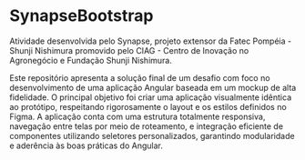# SynapseBootstrap
Atividade desenvolvida pelo Synapse, projeto extensor da Fatec Pompéia - Shunji Nishimura promovido pelo CIAG - Centro de Inovação no Agronegócio e Fundação Shunji Nishimura.

Este repositório apresenta a solução final de um desafio com foco no desenvolvimento de uma aplicação Angular baseada em um mockup de alta fidelidade. O principal objetivo foi criar uma aplicação visualmente idêntica ao protótipo, respeitando rigorosamente o layout e os estilos definidos no Figma. A aplicação conta com uma estrutura totalmente responsiva, navegação entre telas por meio de roteamento, e integração eficiente de componentes utilizando seletores personalizados, garantindo modularidade e aderência às boas práticas do Angular.